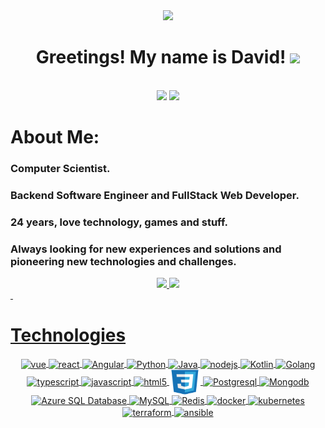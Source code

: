 <div align="center">
  <img src="https://64.media.tumblr.com/3369e84a3d3c083c781f71318d93208b/tumblr_p65cwcuWkI1tah9pwo8_r1_640.gifv" width="300"/>

  
  <h1>
    Greetings! My name is David!
    <img src="https://media.giphy.com/media/hvRJCLFzcasrR4ia7z/giphy.gif" width="30px"/>
  </h1>
  &nbsp;
    <div align="center"> 
        <a href="https://www.linkedin.com/in/david-albuquerque-1a240a12b/" target="_blank"><img src="https://img.shields.io/badge/-LinkedIn-%230077B5?style=for-the-badge&logo=linkedin&logoColor=white" target="_blank"></a>  
        <a href = "mailto:albuquerque.r.david@gmail.com"><img src="https://img.shields.io/badge/-Gmail-%23333?style=for-the-badge&logo=gmail&logoColor=white" target="_blank"></a>
    </div>
</div>

# **About Me:**
###  Computer Scientist.
###  Backend Software Engineer and FullStack Web Developer.
###  24 years, love technology, games and stuff.
###  Always looking for new experiences and solutions and pioneering new technologies and challenges.



<div align="center" class="stats">
  <a href="https://github.com/Albuquerque-David">
  <img height="180em" src="https://github-readme-stats.vercel.app/api?username=albuquerque-david&show_icons=true&theme=radical&include_all_commits=true"/>
  <img height="180em" src="https://github-readme-stats.vercel.app/api/top-langs/?username=albuquerque-david&layout=compact&langs_count=10&theme=radical"/>
</div>
&nbsp;
  
  # Technologies
<div align="center">
  <img align="center" alt="vue" height="40" width="50" src="https://cdn.jsdelivr.net/gh/devicons/devicon@latest/icons/vuejs/vuejs-original.svg" />
  <img align="center" alt="react" height="40" width="50" src="https://cdn.jsdelivr.net/gh/devicons/devicon/icons/react/react-original.svg">
  <img align="center" alt="Angular" height="40" width="50" src="https://cdn.jsdelivr.net/gh/devicons/devicon@latest/icons/angular/angular-original.svg">

<img align="center" alt="Python" height="40" width="50" src="https://cdn.jsdelivr.net/gh/devicons/devicon/icons/python/python-original.svg">
  <img align="center" alt="Java" height="40" width="50" src="https://cdn.jsdelivr.net/gh/devicons/devicon/icons/java/java-original.svg" />   
<img align="center" alt="nodejs" height="40" width="50" src="https://cdn.jsdelivr.net/gh/devicons/devicon/icons/nodejs/nodejs-original.svg">
  <img align="center" alt="Kotlin" height="40" width="50" src="https://cdn.jsdelivr.net/gh/devicons/devicon@latest/icons/kotlin/kotlin-original.svg">
   <img align="center" alt="Golang" height="40" width="50" src="https://cdn.jsdelivr.net/gh/devicons/devicon@latest/icons/go/go-original.svg">
  <img align="center" alt="typescript" height="40" width="50" src="https://cdn.jsdelivr.net/gh/devicons/devicon/icons/typescript/typescript-original.svg">
  <img align="center" alt="javascript" height="40" width="50" src="https://cdn.jsdelivr.net/gh/devicons/devicon/icons/javascript/javascript-original.svg">
    
  <img align="center" alt="html5" height="40" width="50" src="https://cdn.jsdelivr.net/gh/devicons/devicon/icons/html5/html5-original.svg">
  <img align="center" alt="css3" height="40" width="50" src="https://raw.githubusercontent.com/devicons/devicon/master/icons/css3/css3-original.svg">  
  

          
  <img align="center" alt="Postgresql" height="40" width="50" src="https://cdn.jsdelivr.net/gh/devicons/devicon/icons/postgresql/postgresql-original.svg">
    <img align="center" alt="Mongodb" height="40" width="50" src="https://cdn.jsdelivr.net/gh/devicons/devicon/icons/mongodb/mongodb-original.svg">
    <img align="center" alt="Azure SQL Database" height="40" width="50" src="https://cdn.jsdelivr.net/gh/devicons/devicon@latest/icons/azuresqldatabase/azuresqldatabase-original.svg">
    <img align="center" alt="MySQL" height="40" width="50" src="https://cdn.jsdelivr.net/gh/devicons/devicon@latest/icons/mysql/mysql-original.svg">
    <img align="center" alt="Redis" height="40" width="50" src="https://cdn.jsdelivr.net/gh/devicons/devicon@latest/icons/redis/redis-original.svg">

  <img align="center" alt="docker" height="40" width="50" src="https://cdn.jsdelivr.net/gh/devicons/devicon/icons/docker/docker-original.svg" />     
  <img align="center" alt="kubernetes" height="40" width="50" src="https://cdn.jsdelivr.net/gh/devicons/devicon/icons/kubernetes/kubernetes-original.svg" />       
  <img align="center" alt="terraform" height="40" width="50" src="https://cdn.jsdelivr.net/gh/devicons/devicon/icons/terraform/terraform-original.svg" /> 
  <img align="center" alt="ansible" height="40" width="50" src="https://cdn.jsdelivr.net/gh/devicons/devicon/icons/ansible/ansible-original.svg" /> 
       
</div>
